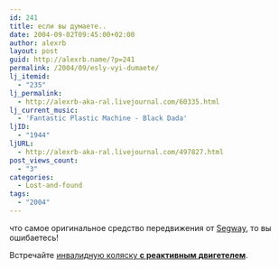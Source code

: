```yaml
---
id: 241
title: если вы думаете..
date: 2004-09-02T09:45:00+02:00
author: alexrb
layout: post
guid: http://alexrb.name/?p=241
permalink: /2004/09/esly-vyi-dumaete/
lj_itemid:
  - "235"
lj_permalink:
  - http://alexrb-aka-ral.livejournal.com/60335.html
lj_current_music:
  - 'Fantastic Plastic Machine - Black Dada'
ljID:
  - "1944"
ljURL:
  - http://alexrb-aka-ral.livejournal.com/497827.html
post_views_count:
  - "3"
categories:
  - Lost-and-found
tags:
  - "2004"
---
```

что самое оригинальное средство передвижения от <a href="http://segway.com/" target=_blank>Segway</a>, то вы ошибаетесь!

Встречайте [инвалидную коляску **с реактивным двигетелем**](http://www.compulenta.ru/2004/9/1/49657/).